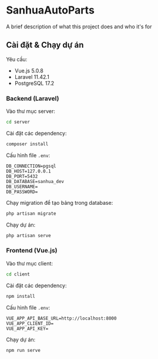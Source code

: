 # **SanhuaAutoParts**

A brief description of what this project does and who it's for

## **Cài đặt & Chạy dự án**
Yêu cầu: 
- Vue.js 5.0.8
- Laravel 11.42.1
- PostgreSQL 17.2
### **Backend (Laravel)**
Vào thư mục server:
```bash
cd server
```
Cài đặt các dependency:
```bash
composer install
```
Cấu hình file `.env`:
```env
DB_CONNECTION=pgsql
DB_HOST=127.0.0.1
DB_PORT=5432
DB_DATABASE=sanhua_dev
DB_USERNAME=
DB_PASSWORD=
```
Chạy migration để tạo bảng trong database:
```bash
php artisan migrate
```
Chạy dự án:
```bash
php artisan serve
```
### **Frontend (Vue.js)**
Vào thư mục client:
```bash
cd client
```
Cài đặt các dependency:
```bash
npm install
```
Cấu hình file `.env`:
```env
VUE_APP_API_BASE_URL=http://localhost:8000
VUE_APP_CLIENT_ID=
VUE_APP_API_KEY=
```
Chạy dự án:
```bash
npm run serve
```